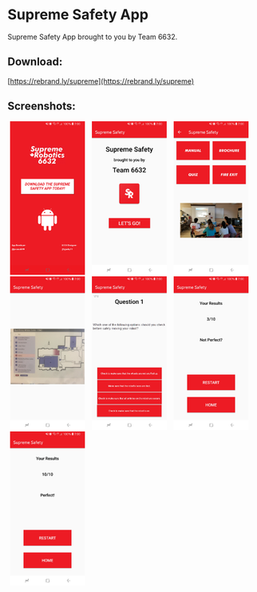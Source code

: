 # Supreme Safety App
Supreme Safety App brought to you by Team 6632. 
## Download:
[https://rebrand.ly/supreme](https://rebrand.ly/supreme)

## Screenshots:
<div align="left">
    <img src="/screenshots/Screenshot_20180408-191723.jpg" width="150px" hspace="5"></img>
    <img src="/screenshots/Screenshot_20180408-191451.jpg" width="150px" hspace="5"></img>
    <img src="/screenshots/Screenshot_20180408-191459.jpg" width="150px" hspace="5"></img>
    <img src="/screenshots/Screenshot_20180408-191529.jpg" width="150px" hspace="5"></img>
    <img src="/screenshots/Screenshot_20180408-191551.jpg" width="150px" hspace="5"></img>
    <img src="/screenshots/Screenshot_20180408-191605.jpg" width="150px" hspace="5"></img>
    <img src="/screenshots/Screenshot_20180408-191646.jpg" width="150px" hspace="5"></img>
</div>
